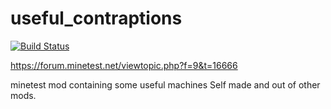 # useful_contraptions
[![Build Status](https://travis-ci.org/theFox6/useful_contraptions.svg?branch=master)](https://travis-ci.org/mpeterv/luacheck)

https://forum.minetest.net/viewtopic.php?f=9&t=16666

minetest mod containing some useful machines
Self made and out of other mods.
